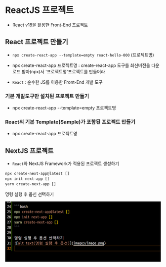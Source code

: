 # ReactJS 프로젝트

- React v18을 활용한 Front-End 프로젝트

## React 프로젝트 만들기

- `npx create-react-app --template=empty react-hello-000` (프로젝트명)
- npx create-react-app 프로젝트명 : create-react-app 도구를 최신버전을 다운로드 받아(npx)서 '프로젝트명'프로젝트를 만들어라

- `React` : 순수한 JS를 이용한 Front-End 개발 도구

### 기본 개발도구만 설치된 프로젝트 만들기

- npx create-react-app --template=empty 프로젝트명

### React의 기본 Template(Sample)가 포함된 프로젝트 만들기

- npx create-react-app 프로젝트명

## NextJS 프로젝트

- `React`와 NextJS Framework가 적용된 프로젝트 생성하기

```bash
npx create-next-app@latest []
npx init next-app []
yarn create-next-app []
```

명령 실행 후 옵션 선택하기

![alt text](image.png)
